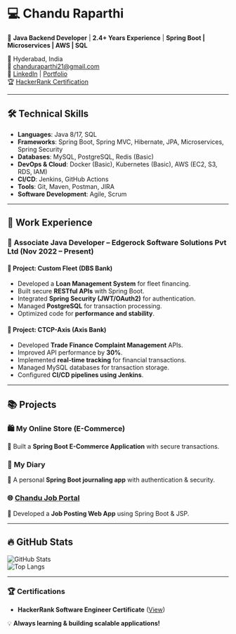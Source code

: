 # 💻 Chandu Raparthi  

🚀 **Java Backend Developer** | **2.4+ Years Experience** | **Spring Boot | Microservices | AWS | SQL**  

📍 Hyderabad, India  
📧 chanduraparthi21@gmail.com  
🔗 [LinkedIn](https://www.linkedin.com/in/chandu-raparthi/) | [Portfolio](https://chanduraaparthi21.github.io/Chandu-Portfolio/)  
🏆 [HackerRank Certification](https://www.hackerrank.com/certificates/9f387764269a)  

---

## 🛠️ Technical Skills  

- **Languages**: Java 8/17, SQL  
- **Frameworks**: Spring Boot, Spring MVC, Hibernate, JPA, Microservices, Spring Security  
- **Databases**: MySQL, PostgreSQL, Redis (Basic)  
- **DevOps & Cloud**: Docker (Basic), Kubernetes (Basic), AWS (EC2, S3, RDS, IAM)  
- **CI/CD**: Jenkins, GitHub Actions  
- **Tools**: Git, Maven, Postman, JIRA  
- **Software Development**: Agile, Scrum  

---

## 📌 Work Experience  

### 🔹 **Associate Java Developer** – Edgerock Software Solutions Pvt Ltd (Nov 2022 – Present)  

#### 📌 **Project: Custom Fleet (DBS Bank)**  
- Developed a **Loan Management System** for fleet financing.  
- Built secure **RESTful APIs** with Spring Boot.  
- Integrated **Spring Security (JWT/OAuth2)** for authentication.  
- Managed **PostgreSQL** for transaction processing.  
- Optimized code for **performance and stability**.  

#### 📌 **Project: CTCP-Axis (Axis Bank)**  
- Developed **Trade Finance Complaint Management** APIs.  
- Improved API performance by **30%**.  
- Implemented **real-time tracking** for financial transactions.  
- Managed MySQL databases for transaction storage.  
- Configured **CI/CD pipelines using Jenkins**.  

---

## 📚 Projects  

### 🛍 **My Online Store (E-Commerce)**  
🔹 Built a **Spring Boot E-Commerce Application** with secure transactions.  

### 📖 **My Diary**  
🔹 A personal **Spring Boot journaling app** with authentication & security.  

### 🌐 **[Chandu Job Portal](https://github.com/ChanduRaaparthi21/Chandu-Job-Portal-Web-App)**  
🔹 Developed a **Job Posting Web App** using Spring Boot & JSP.  

---

## 🔥 GitHub Stats  

![GitHub Stats](https://github-readme-stats.vercel.app/api?username=ChanduRaaparthi21&show_icons=true&theme=radical)  
![Top Langs](https://github-readme-stats.vercel.app/api/top-langs/?username=ChanduRaaparthi21&layout=compact&theme=radical)  

---

### 🏆 Certifications  
- **HackerRank Software Engineer Certificate** ([View](https://www.hackerrank.com/certificates/9f387764269a))  

💡 **Always learning & building scalable applications!**  
